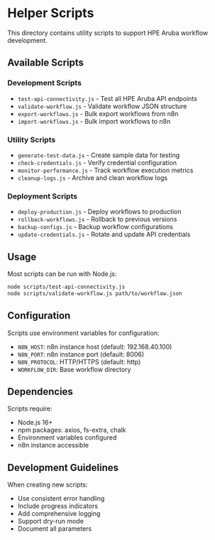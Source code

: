 # Helper Scripts

This directory contains utility scripts to support HPE Aruba workflow development.

## Available Scripts

### Development Scripts
- `test-api-connectivity.js` - Test all HPE Aruba API endpoints
- `validate-workflow.js` - Validate workflow JSON structure
- `export-workflows.js` - Bulk export workflows from n8n
- `import-workflows.js` - Bulk import workflows to n8n

### Utility Scripts
- `generate-test-data.js` - Create sample data for testing
- `check-credentials.js` - Verify credential configuration
- `monitor-performance.js` - Track workflow execution metrics
- `cleanup-logs.js` - Archive and clean workflow logs

### Deployment Scripts
- `deploy-production.js` - Deploy workflows to production
- `rollback-workflows.js` - Rollback to previous versions
- `backup-configs.js` - Backup workflow configurations
- `update-credentials.js` - Rotate and update API credentials

## Usage

Most scripts can be run with Node.js:

```bash
node scripts/test-api-connectivity.js
node scripts/validate-workflow.js path/to/workflow.json
```

## Configuration

Scripts use environment variables for configuration:
- `N8N_HOST`: n8n instance host (default: 192.168.40.100)
- `N8N_PORT`: n8n instance port (default: 8006)
- `N8N_PROTOCOL`: HTTP/HTTPS (default: http)
- `WORKFLOW_DIR`: Base workflow directory

## Dependencies

Scripts require:
- Node.js 16+
- npm packages: axios, fs-extra, chalk
- Environment variables configured
- n8n instance accessible

## Development Guidelines

When creating new scripts:
- Use consistent error handling
- Include progress indicators
- Add comprehensive logging
- Support dry-run mode
- Document all parameters